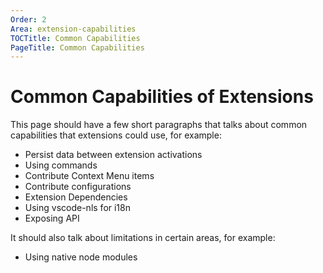 ```yaml
---
Order: 2
Area: extension-capabilities
TOCTitle: Common Capabilities
PageTitle: Common Capabilities
---
```


# Common Capabilities of Extensions

This page should have a few short paragraphs that talks about common capabilities that extensions could use, for example:

- Persist data between extension activations
- Using commands
- Contribute Context Menu items
- Contribute configurations
- Extension Dependencies
- Using vscode-nls for i18n
- Exposing API

It should also talk about limitations in certain areas, for example:

- Using native node modules
